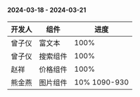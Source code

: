 #### 2024-03-18 - 2024-03-21

|开发人	|组件		|进度			|
| ---	| ---		| ---			|
|曾子仪	| 富文本		|100%			|
|曾子仪	| 搜索组件	|100%			|
|赵祥	| 价格组件	|100%			|
|熊金燕	| 图片组件	|10% 1090-930	|
